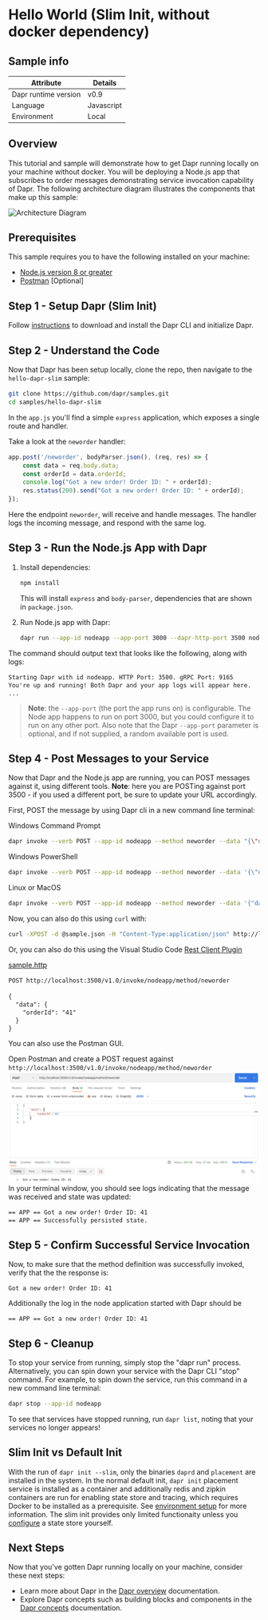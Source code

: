 # Hello World (Slim Init, without docker dependency)

## Sample info

| Attribute | Details |
|--------|--------|
| Dapr runtime version | v0.9 |
| Language | Javascript | 
| Environment | Local |

## Overview

This tutorial and sample will demonstrate how to get Dapr running locally on your machine without docker. You will be deploying a Node.js app that subscribes to order messages demonstrating service invocation capability of Dapr. The following architecture diagram illustrates the components that make up this sample: 

![Architecture Diagram](./img/Architecture_DiagramA.png)

## Prerequisites
This sample requires you to have the following installed on your machine:
- [Node.js version 8 or greater](https://nodejs.org/en/) 
- [Postman](https://www.getpostman.com/) [Optional]

## Step 1 - Setup Dapr (Slim Init)

Follow [instructions](https://docs.dapr.io/operations/hosting/self-hosted/self-hosted-no-docker) to download and install the Dapr CLI and initialize Dapr.

## Step 2 - Understand the Code

Now that Dapr has been setup locally, clone the repo, then navigate to the `hello-dapr-slim` sample: 

```bash
git clone https://github.com/dapr/samples.git
cd samples/hello-dapr-slim
```

In the `app.js` you'll find a simple `express` application, which exposes a single route and handler.

Take a look at the ```neworder``` handler:

```js
app.post('/neworder', bodyParser.json(), (req, res) => {
    const data = req.body.data;
    const orderId = data.orderId;
    console.log("Got a new order! Order ID: " + orderId);
    res.status(200).send("Got a new order! Order ID: " + orderId);
});
```

Here the endpoint `neworder`, will receive and handle messages. The handler logs the incoming message, and respond with the same log.

## Step 3 - Run the Node.js App with Dapr

1. Install dependencies: 

    ```sh
    npm install
    ```

    This will install `express` and `body-parser`, dependencies that are shown in `package.json`.

2. Run Node.js app with Dapr: 

    ```sh
    dapr run --app-id nodeapp --app-port 3000 --dapr-http-port 3500 node app.js
    ```

The command should output text that looks like the following, along with logs:

```
Starting Dapr with id nodeapp. HTTP Port: 3500. gRPC Port: 9165
You're up and running! Both Dapr and your app logs will appear here.
...
```
> **Note**: the `--app-port` (the port the app runs on) is configurable. The Node app happens to run on port 3000, but you could configure it to run on any other port. Also note that the Dapr `--app-port` parameter is optional, and if not supplied, a random available port is used.

## Step 4 - Post Messages to your Service

Now that Dapr and the Node.js app are running, you can POST messages against it, using different tools. **Note**: here you are POSTing against port 3500 - if you used a different port, be sure to update your URL accordingly.

First, POST the message by using Dapr cli in a new command line terminal:

Windows Command Prompt
```sh
dapr invoke --verb POST --app-id nodeapp --method neworder --data "{\"data\": { \"orderId\": \"41\" } }"
```

Windows PowerShell
```sh
dapr invoke --verb POST --app-id nodeapp --method neworder --data '{\"data\": { \"orderId\": \"41\" } }'
```

Linux or MacOS
```sh
dapr invoke --verb POST --app-id nodeapp --method neworder --data '{"data": { "orderId": "41" } }'
```

Now, you can also do this using `curl` with:

```sh
curl -XPOST -d @sample.json -H "Content-Type:application/json" http://localhost:3500/v1.0/invoke/nodeapp/method/neworder
```

Or, you can also do this using the Visual Studio Code [Rest Client Plugin](https://marketplace.visualstudio.com/items?itemName=humao.rest-client)

[sample.http](sample.http)
```http
POST http://localhost:3500/v1.0/invoke/nodeapp/method/neworder

{
  "data": {
    "orderId": "41"
  } 
}
```

You can also use the Postman GUI.

Open Postman and create a POST request against `http://localhost:3500/v1.0/invoke/nodeapp/method/neworder`
![Postman Screenshot](./img/postman1.png)
In your terminal window, you should see logs indicating that the message was received and state was updated:
```
== APP == Got a new order! Order ID: 41
== APP == Successfully persisted state.
```

## Step 5 - Confirm Successful Service Invocation

Now, to make sure that the method definition was successfully invoked, verify that the the response is:

```
Got a new order! Order ID: 41
```

Additionally the log in the node application started with Dapr should be 

```
== APP == Got a new order! Order ID: 41
```

## Step 6 - Cleanup

To stop your service from running, simply stop the "dapr run" process. Alternatively, you can spin down your service with the Dapr CLI "stop" command. For example, to spin down the service, run this command in a new command line terminal: 

```bash
dapr stop --app-id nodeapp
```

To see that services have stopped running, run `dapr list`, noting that your services no longer appears!

## Slim Init vs Default Init

With the run of `dapr init --slim`, only the binaries `daprd` and `placement` are installed in the system. In the normal default init, `dapr init` placement service is installed as a container and additionally redis and zipkin containers are run for enabling state store and tracing, which requires Docker to be installed as a prerequisite. See [environment setup](https://docs.dapr.io/getting-started/install-dapr/e) for more information. The slim init provides only limited functionaity unless you [configure](https://docs.dapr.io/getting-started/configure-redis/) a state store yourself.


## Next Steps

Now that you've gotten Dapr running locally on your machine, consider these next steps:
- Learn more about Dapr in the [Dapr overview](https://docs.dapr.io/concepts/overview/) documentation.
- Explore Dapr concepts such as building blocks and components in the [Dapr concepts](https://docs.dapr.io/concepts/) documentation.
